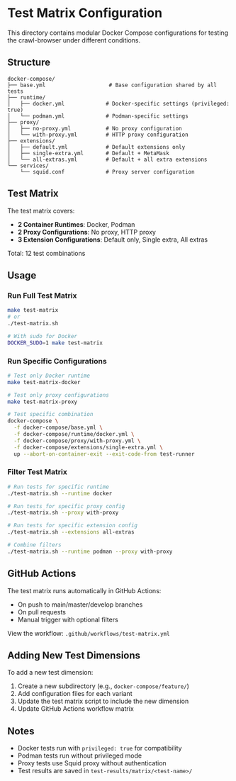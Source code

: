 # Test Matrix Configuration

This directory contains modular Docker Compose configurations for testing the crawl-browser under different conditions.

## Structure

```
docker-compose/
├── base.yml                    # Base configuration shared by all tests
├── runtime/
│   ├── docker.yml             # Docker-specific settings (privileged: true)
│   └── podman.yml             # Podman-specific settings
├── proxy/
│   ├── no-proxy.yml           # No proxy configuration
│   └── with-proxy.yml         # HTTP proxy configuration
├── extensions/
│   ├── default.yml            # Default extensions only
│   ├── single-extra.yml       # Default + MetaMask
│   └── all-extras.yml         # Default + all extra extensions
└── services/
    └── squid.conf             # Proxy server configuration
```

## Test Matrix

The test matrix covers:
- **2 Container Runtimes**: Docker, Podman
- **2 Proxy Configurations**: No proxy, HTTP proxy
- **3 Extension Configurations**: Default only, Single extra, All extras

Total: 12 test combinations

## Usage

### Run Full Test Matrix
```bash
make test-matrix
# or
./test-matrix.sh

# With sudo for Docker
DOCKER_SUDO=1 make test-matrix
```

### Run Specific Configurations
```bash
# Test only Docker runtime
make test-matrix-docker

# Test only proxy configurations
make test-matrix-proxy

# Test specific combination
docker-compose \
  -f docker-compose/base.yml \
  -f docker-compose/runtime/docker.yml \
  -f docker-compose/proxy/with-proxy.yml \
  -f docker-compose/extensions/single-extra.yml \
  up --abort-on-container-exit --exit-code-from test-runner
```

### Filter Test Matrix
```bash
# Run tests for specific runtime
./test-matrix.sh --runtime docker

# Run tests for specific proxy config
./test-matrix.sh --proxy with-proxy

# Run tests for specific extension config
./test-matrix.sh --extensions all-extras

# Combine filters
./test-matrix.sh --runtime podman --proxy with-proxy
```

## GitHub Actions

The test matrix runs automatically in GitHub Actions:
- On push to main/master/develop branches
- On pull requests
- Manual trigger with optional filters

View the workflow: `.github/workflows/test-matrix.yml`

## Adding New Test Dimensions

To add a new test dimension:

1. Create a new subdirectory (e.g., `docker-compose/feature/`)
2. Add configuration files for each variant
3. Update the test matrix script to include the new dimension
4. Update GitHub Actions workflow matrix

## Notes

- Docker tests run with `privileged: true` for compatibility
- Podman tests run without privileged mode
- Proxy tests use Squid proxy without authentication
- Test results are saved in `test-results/matrix/<test-name>/`